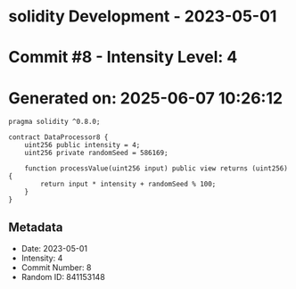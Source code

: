 ﻿# solidity Development - 2023-05-01
# Commit #8 - Intensity Level: 4
# Generated on: 2025-06-07 10:26:12
```solidity
pragma solidity ^0.8.0;

contract DataProcessor8 {
    uint256 public intensity = 4;
    uint256 private randomSeed = 586169;

    function processValue(uint256 input) public view returns (uint256) {
        return input * intensity + randomSeed % 100;
    }
}
```
## Metadata
- Date: 2023-05-01
- Intensity: 4
- Commit Number: 8
- Random ID: 841153148
